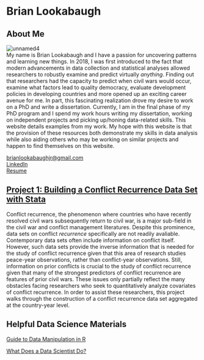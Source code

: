 # Brian Lookabaugh

## About Me
![unnamed4](https://user-images.githubusercontent.com/109555700/181593061-5670eb01-c992-48e2-ba4d-768f9b98416b.jpg) <br>
My name is Brian Lookabaugh and I have a passion for uncovering patterns and learning new things. In 2018, I was first introduced to the fact that modern advancements in data collection and statistical analyses allowed researchers to robustly examine and predict virtually *anything*. Finding out that researchers had the capacity to predict when civil wars would occur, examine what factors lead to quality democracy, evaluate development policies in developing countries and more opened up an exciting career avenue for me. In part, this fascinating realization drove my desire to work on a PhD and write a dissertation. Currently, I am in the final phase of my PhD program and I spend my work hours writing my dissertation, working on independent projects and picking up/honing data-related skills. This website details examples from my work. My hope with this website is that the provision of these resources both demonstrate my skills in data analysis while also aiding others who may be working on similar projects and happen to find themselves on this website. <br>

brianlookabaughjr@gmail.com <br>
[LinkedIn](https://www.linkedin.com/in/brian-lookabaugh-372ab31a1/) <br>
[Resume](https://github.com/Brian-Lookabaugh/Portfolio-Website/blob/main/Lookabaugh-Resume-8-22.pdf)

## [Project 1: Building a Conflict Recurrence Data Set with Stata](https://htmlpreview.github.io/?https://github.com/Brian-Lookabaugh/Portfolio-Website/blob/main/BuildingConflictRecurrenceDataset.html) <br>
Conflict recurrence, the phenomenon where countries who have recently resolved civil wars subsequently return to civil war, is a major sub-field in the civil war and conflict management literatures. Despite this prominence, data sets on conflict *recurrence* specifically are not readily avaliable. Contemporary data sets often include information on conflict itself. However, such data sets provide the inverse information that is needed for the study of conflict recurrence given that this area of research studies peace-year observations, rather than conflict-year observations. Still, information on prior conflicts is crucial to the study of conflict recurrence given that many of the strongest predictors of conflict recurrence are features of prior civil wars. These issues only partially reflect the many obstacles facing researchers who seek to quantitatively analyze covariates of conflict recurrence. In order to assist these researchers, this project walks through the construction of a conflict recurrence data set aggregated at the country-year level.

## Helpful Data Science Materials
[Guide to Data Manipulation in R](https://htmlpreview.github.io/?https://github.com/Brian-Lookabaugh/Portfolio-Website/blob/main/DataManipulation-R.html) <br>

[What Does a Data Scientist Do?](https://htmlpreview.github.io/?https://github.com/Brian-Lookabaugh/Portfolio-Website/blob/main/WhatDoesADataScientistDo.html)
